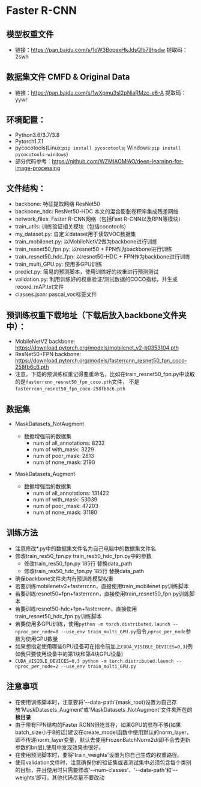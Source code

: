 # Faster R-CNN

## 模型权重文件

* 链接：https://pan.baidu.com/s/1oW3BopexHkJdsQlb79hsdw 提取码：2swh


## 数据集文件 CMFD & Original Data

* 链接：https://pan.baidu.com/s/1wXpmu3sI2pNiaRMzc-e6-A 提取码：yywr 


## 环境配置：
* Python3.6/3.7/3.8
* Pytorch1.7.1
* pycocotools(Linux:```pip install pycocotools```; Windows:```pip install pycocotools-windows```)
* 部分代码参考：https://github.com/WZMIAOMIAO/deep-learning-for-image-processing

## 文件结构：
* backbone: 特征提取网络 ResNet50
* backbone_hdc: ResNet50-HDC 本文的混合膨胀卷积率集成残差网络
* network_files: Faster R-CNN网络（包括Fast R-CNN以及RPN等模块）
* train_utils: 训练验证相关模块（包括cocotools）
* my_dataset.py: 自定义dataset用于读取VOC数据集
* train_mobilenet.py: 以MobileNetV2做为backbone进行训练
* train_resnet50_fpn.py: 以resnet50 + FPN作为backbone进行训练
* train_resnet50_hdc_fpn: 以resnet50-HDC + FPN作为backbone进行训练
* train_multi_GPU.py: 使用多GPU训练
* predict.py: 简易的预测脚本，使用训练好的权重进行预测测试
* validation.py: 利用训练好的权重验证/测试数据的COCO指标，并生成record_mAP.txt文件
* classes.json: pascal_voc标签文件


## 预训练权重下载地址（下载后放入backbone文件夹中）：
* MobileNetV2 backbone: https://download.pytorch.org/models/mobilenet_v2-b0353104.pth
* ResNet50+FPN backbone: https://download.pytorch.org/models/fasterrcnn_resnet50_fpn_coco-258fb6c6.pth
* 注意，下载的预训练权重记得要重命名，比如在train_resnet50_fpn.py中读取的是```fasterrcnn_resnet50_fpn_coco.pth```文件，
  不是```fasterrcnn_resnet50_fpn_coco-258fb6c6.pth```
 
 
## 数据集

* MaskDatasets_NotAugment 
    * 数据增强前的数据集
        * num of all_annotations:  8232
        * num of with_mask:  3229
        * num of poor_mask:  2813
        * num of none_mask:  2190
        
* MaskDatasets_Augment 
    * 数据增强后的数据集
        * num of all_annotations:  131422
        * num of with_mask:  53039
        * num of poor_mask:  47203
        * num of none_mask:  31180


## 训练方法
* 注意修改*.py中的数据集文件名为自己电脑中的数据集文件名
* 修改train_res50_fpn.py train_res50_hdc_fpn.py中的参数
    * 修改train_res50_fpn.py 185行 替换data_path
    * 修改train_res50_hdc_fpn.py 185行 替换data_path
* 确保backbone文件夹内有预训练模型权重
* 若要训练mobilenetv2+fasterrcnn，直接使用train_mobilenet.py训练脚本
* 若要训练resnet50+fpn+fasterrcnn，直接使用train_resnet50_fpn.py训练脚本
* 若要训练resnet50-hdc+fpn+fasterrcnn，直接使用train_resnet50_hdc_fpn.py训练脚本
* 若要使用多GPU训练，使用```python -m torch.distributed.launch --nproc_per_node=8 --use_env train_multi_GPU.py```指令,```nproc_per_node```参数为使用GPU数量
* 如果想指定使用哪些GPU设备可在指令前加上```CUDA_VISIBLE_DEVICES=0,3```(例如我只要使用设备中的第1块和第4块GPU设备)
* ```CUDA_VISIBLE_DEVICES=0,3 python -m torch.distributed.launch --nproc_per_node=2 --use_env train_multi_GPU.py```

## 注意事项
* 在使用训练脚本时，注意要将'--data-path'(mask_root)设置为自己存放'MaskDatasets_Augment'或'MaskDatasets_NotAugment'文件夹所在的**根目录**
* 由于带有FPN结构的Faster RCNN很吃显存，如果GPU的显存不够(如果batch_size小于8的话)建议在create_model函数中使用默认的norm_layer，
  即不传递norm_layer变量，默认去使用FrozenBatchNorm2d(即不会去更新参数的bn层),使用中发现效果也很好。
* 在使用预测脚本时，要将'train_weights'设置为你自己生成的权重路径。
* 使用validation文件时，注意确保你的验证集或者测试集中必须包含每个类别的目标，并且使用时只需要修改'--num-classes'、'--data-path'和'--weights'即可，其他代码尽量不要改动
